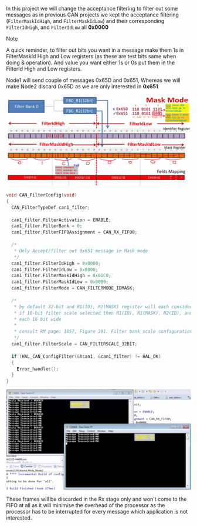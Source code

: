In this project we will change the acceptance filtering to filter out some messages as in previous CAN projects we kept the acceptance filtering (`FilterMaskIdHigh`, and `FilterMaskIdLow`) and their corresponding `FilterIdHigh`, and `FilterIdLow` all **0x0000**      
     
> [!NOTE]      
> A quick reminder, to filter out bits you want in a message make them 1s in FilterMaskId High and Low registers (as these are test bits same when doing & operation). And value you want either 1s or 0s put them in the FilterId High and Low registers.      

Node1 will send couple of messages 0x65D and 0x651, Whereas we will make Node2 discard 0x65D as we are only interested in **0x651**      
    
<img src="../images/image296.png" alt="Acceptance filtering: Mask mode filtering only 0x651 in STD message of CAN">        
     
```c
void CAN_FilterConfig(void)
{
  CAN_FilterTypeDef can1_filter;

  can1_filter.FilterActivation = ENABLE;
  can1_filter.FilterBank = 0;
  can1_filter.FilterFIFOAssignment = CAN_RX_FIFO0;

  /*
   * Only Accept/filter out 0x651 message in Mask mode
   */
  can1_filter.FilterIdHigh = 0x0000;
  can1_filter.FilterIdLow = 0x0000;
  can1_filter.FilterMaskIdHigh = 0x01C0;
  can1_filter.FilterMaskIdLow = 0x0000;
  can1_filter.FilterMode = CAN_FILTERMODE_IDMASK;

  /*
   * by default 32-bit and R1(ID), R2(MASK) register will each considered as 32 bit
   * if 16-bit filter scale selected then R1(ID), R1(MASK), R2(ID), and R2(MASK) registers
   * each 16 bit wide
   *
   * consult RM page: 1057, Figure 391. Filter bank scale configuration - Register organization
   */
  can1_filter.FilterScale = CAN_FILTERSCALE_32BIT;

  if (HAL_CAN_ConfigFilter(&hcan1, &can1_filter) != HAL_OK)
  {
	Error_handler();
  }
}
```     

<img src="../images/image297.png" alt="UART messages between Node1 and Node2 while Acceptance filtering in place to only accept 0x651">       

These frames will be discarded in the Rx stage only and won't come to the FIFO at all as it will  minimise the overhead of the processor as the processor has to be interrupted for every message  which application is not interested.













     





     





   